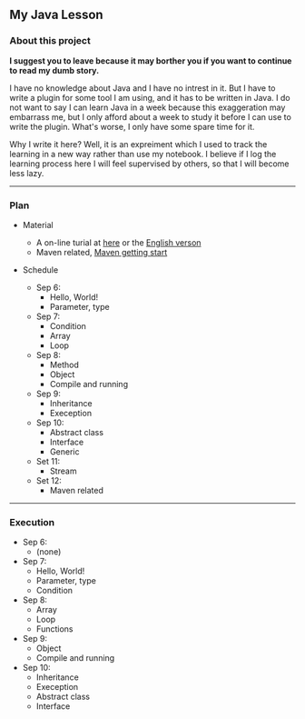 ## My Java Lesson

### About this project

**I suggest you to leave because it may borther you if you want to continue to read my dumb story.**

I have no knowledge about Java and I have no intrest in it. But I have to write a plugin for some tool I am using, and it has to be written in Java. I do not want to say I can learn Java in a week because this exaggeration may embarrass me, but I only afford about a week to study it before I can use to write the plugin. What's worse, I only have some spare time for it.

Why I write it here? Well, it is an expreiment which I used to track the learning in a new way rather than use my notebook. I believe if I log the learning process here I will feel supervised by others, so that I will become less lazy.

--------------

### Plan

* Material
    * A on-line turial at [here](http://www.learnjavaonline.org/cn/) or the [English verson](https://www.learnjavaonline.org/en/)
    * Maven related, [Maven getting start](http://www.oracle.com/technetwork/cn/community/java/apache-maven-getting-started-1-406235-zhs.html)

* Schedule
    * Sep 6:
        * Hello, World!
        * Parameter, type
    * Sep 7:
        * Condition
        * Array
        * Loop
    * Sep 8:
        * Method
        * Object
        * Compile and running
    * Sep 9:
        * Inheritance
        * Exeception
    * Sep 10:
        * Abstract class
        * Interface
        * Generic
    * Set 11:
        * Stream
    * Set 12:
        * Maven related

--------------

### Execution

* Sep 6:
    * (none)
* Sep 7:
    * Hello, World!
    * Parameter, type
    * Condition
* Sep 8:
    * Array
    * Loop
    * Functions
* Sep 9:
    * Object
    * Compile and running
* Sep 10:
    * Inheritance
    * Exeception
    * Abstract class
    * Interface
